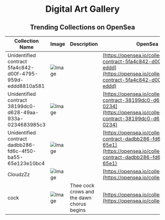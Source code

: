 # <div align="center">Digital Art Gallery</div>

## <div align="center">Trending Collections on OpenSea</div>

<div align="center">

| Collection Name | Image | Description | OpenSea Link |
|-----------------|-------|-------------|--------------|
| Unidentified contract 5fa4c842-d00f-4795-959d-eddd8810a581 | ![Image]() |  | [https://opensea.io/collection/unidentified-contract-5fa4c842-d00f-4795-959d-eddd](https://opensea.io/collection/unidentified-contract-5fa4c842-d00f-4795-959d-eddd) |
| Unidentified contract 38199dc0-d628-49aa-933a-0234683985c3 | ![Image]() |  | [https://opensea.io/collection/unidentified-contract-38199dc0-d628-49aa-933a-0234](https://opensea.io/collection/unidentified-contract-38199dc0-d628-49aa-933a-0234) |
| Unidentified contract dadbb286-fd6c-4f50-ba55-65e123e10bc4 | ![Image]() |  | [https://opensea.io/collection/unidentified-contract-dadbb286-fd6c-4f50-ba55-65e1](https://opensea.io/collection/unidentified-contract-dadbb286-fd6c-4f50-ba55-65e1) |
| CloudzZz | ![Image]() |  | [https://opensea.io/collection/cloudzzz-2](https://opensea.io/collection/cloudzzz-2) |
| cock | ![Image](https://i.seadn.io/s/raw/files/3bb8a0f325774770a643cb9681b44d71.png?w=500&auto=format) | Thee cock crows and the dawn chorus begins | [https://opensea.io/collection/cock-14](https://opensea.io/collection/cock-14) |

</div>
